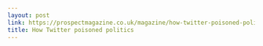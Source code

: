 ```yaml
---
layout: post
link: https://prospectmagazine.co.uk/magazine/how-twitter-poisoned-politics
title: How Twitter poisoned politics
---
```

